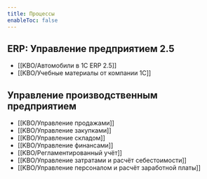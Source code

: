 ```yaml
---
title: Процессы
enableToc: false
---
```


## ERP: Управление предприятием 2.5

- [[KBO/Автомобили в 1С ERP 2.5]]
- [[KBO/Учебные материалы от компании 1С]]


## Управление производственным предприятием

- [[KBO/Управление продажами]]
- [[KBO/Управление закупками]]
- [[KBO/Управление складом]]
- [[KBO/Управление финансами]]
- [[KBO/Регламентированный учёт]]
- [[KBO/Управление затратами и расчёт себестоимости]]
- [[KBO/Управление персоналом и расчёт заработной платы]]





